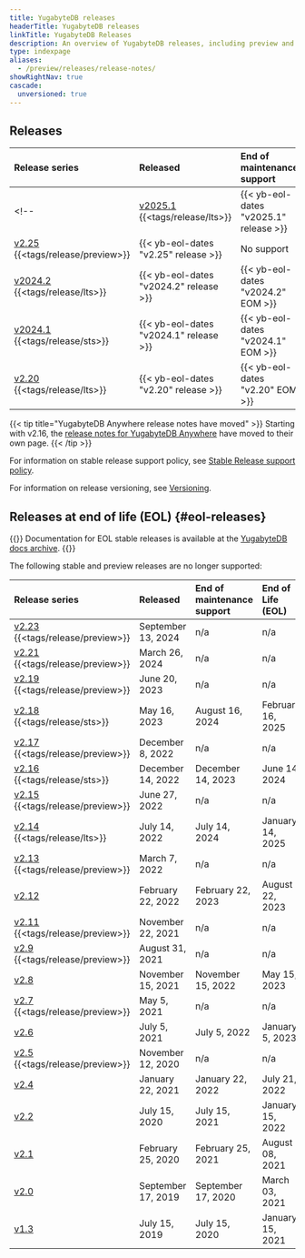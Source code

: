 ```yaml
---
title: YugabyteDB releases
headerTitle: YugabyteDB releases
linkTitle: YugabyteDB Releases
description: An overview of YugabyteDB releases, including preview and current stable releases.
type: indexpage
aliases:
  - /preview/releases/release-notes/
showRightNav: true
cascade:
  unversioned: true
---
```


## Releases

| Release series | Released | End of maintenance support | End of Life (EOL) |
| :------------- | :------- | :------------------------- | :---------------- |
<!-- | [v2025.1](v2025.1/) {{<tags/release/lts>}} | {{< yb-eol-dates "v2025.1" release >}} | {{< yb-eol-dates "v2025.1" EOM >}} | {{< yb-eol-dates "v2025.1" EOL >}} | -->
| [v2.25](v2.25/) {{<tags/release/preview>}} | {{< yb-eol-dates "v2.25" release >}} | No support | n/a |
| [v2024.2](v2024.2/) {{<tags/release/lts>}} | {{< yb-eol-dates "v2024.2" release >}} | {{< yb-eol-dates "v2024.2" EOM >}} | {{< yb-eol-dates "v2024.2" EOL >}} |
| [v2024.1](v2024.1/) {{<tags/release/sts>}} | {{< yb-eol-dates "v2024.1" release >}} | {{< yb-eol-dates "v2024.1" EOM >}} | {{< yb-eol-dates "v2024.1" EOL >}} |
| [v2.20](v2.20/) {{<tags/release/lts>}} | {{< yb-eol-dates "v2.20" release >}} | {{< yb-eol-dates "v2.20" EOM >}} | {{< yb-eol-dates "v2.20" EOL >}} |

{{< tip title="YugabyteDB Anywhere release notes have moved" >}}
Starting with v2.16, the [release notes for YugabyteDB Anywhere](../yba-releases/) have moved to their own page.
{{< /tip >}}

For information on stable release support policy, see [Stable Release support policy](../versioning/#stable-release-support-policy).

For information on release versioning, see [Versioning](../versioning/).

## Releases at end of life (EOL) {#eol-releases}

{{<note title="Archived docs available">}}
Documentation for EOL stable releases is available at the [YugabyteDB docs archive](https://docs-archive.yugabyte.com/).
{{</note>}}

The following stable and preview releases are no longer supported:

| Release series | Released | End of maintenance support | End of Life (EOL) |
| :------------- | :------- | :------------------------- | :---------------- |
| [v2.23](v2.23/) {{<tags/release/preview>}} | September 13, 2024  | n/a | n/a |
| [v2.21](v2.21/) {{<tags/release/preview>}} | March 26, 2024 | n/a | n/a |
| [v2.19](v2.19/) {{<tags/release/preview>}} | June 20, 2023 | n/a | n/a |
| [v2.18](end-of-life/v2.18/) {{<tags/release/sts>}} | May 16, 2023 | August 16, 2024 | February 16, 2025 |
| [v2.17](end-of-life/v2.17/) {{<tags/release/preview>}} | December 8, 2022 | n/a | n/a |
| [v2.16](end-of-life/v2.16/) {{<tags/release/sts>}} | December 14, 2022 | December 14, 2023 | June 14, 2024 |
| [v2.15](end-of-life/v2.15/) {{<tags/release/preview>}} | June 27, 2022 | n/a | n/a |
| [v2.14](end-of-life/v2.14/) {{<tags/release/lts>}} | July 14, 2022 | July 14, 2024 | January 14, 2025 |
| [v2.13](end-of-life/v2.13/) {{<tags/release/preview>}} | March 7, 2022 | n/a | n/a |
| [v2.12](end-of-life/v2.12/) | February 22, 2022 | February 22, 2023 | August 22, 2023 |
| [v2.11](end-of-life/v2.11/) {{<tags/release/preview>}} | November 22, 2021 | n/a | n/a |
| [v2.9](end-of-life/v2.9/) {{<tags/release/preview>}} | August 31, 2021 | n/a | n/a |
| [v2.8](end-of-life/v2.8/) | November 15, 2021 | November 15, 2022 | May 15, 2023 |
| [v2.7](end-of-life/v2.7/) {{<tags/release/preview>}} | May 5, 2021 | n/a | n/a |
| [v2.6](end-of-life/v2.6/) | July 5, 2021 | July 5, 2022 | January 5, 2023 |
| [v2.5](end-of-life/v2.5/) {{<tags/release/preview>}} | November 12, 2020 | n/a | n/a |
| [v2.4](end-of-life/v2.4/) | January 22, 2021 | January 22, 2022 | July 21, 2022 |
| [v2.2](end-of-life/v2.2/) | July 15, 2020 | July 15, 2021 | January 15, 2022 |
| [v2.1](end-of-life/v2.1/) | February 25, 2020 | February 25, 2021 | August 08, 2021 |
| [v2.0](end-of-life/v2.0/) | September 17, 2019 | September 17, 2020 | March 03, 2021 |
| [v1.3](end-of-life/v1.3/) | July 15, 2019 | July 15, 2020 | January 15, 2021 |

